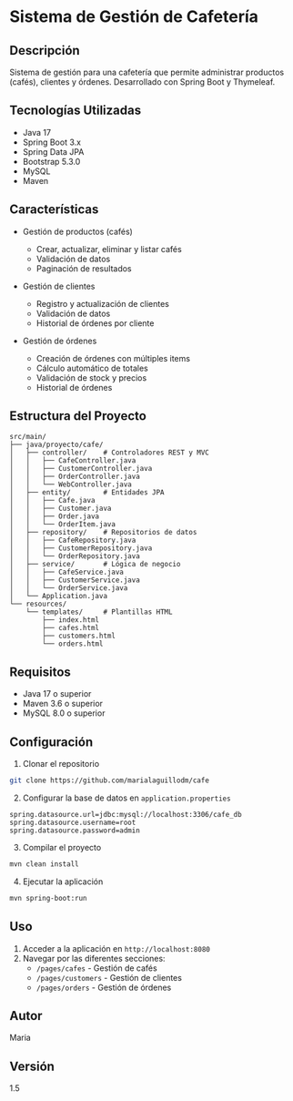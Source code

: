 # Sistema de Gestión de Cafetería

## Descripción
Sistema de gestión para una cafetería que permite administrar productos (cafés), clientes y órdenes. Desarrollado con Spring Boot y Thymeleaf.

## Tecnologías Utilizadas
- Java 17
- Spring Boot 3.x
- Spring Data JPA
- Bootstrap 5.3.0
- MySQL
- Maven

## Características
- Gestión de productos (cafés)
  - Crear, actualizar, eliminar y listar cafés
  - Validación de datos
  - Paginación de resultados

- Gestión de clientes
  - Registro y actualización de clientes
  - Validación de datos
  - Historial de órdenes por cliente

- Gestión de órdenes
  - Creación de órdenes con múltiples items
  - Cálculo automático de totales
  - Validación de stock y precios
  - Historial de órdenes

## Estructura del Proyecto
```
src/main/
├── java/proyecto/cafe/
│   ├── controller/    # Controladores REST y MVC
│   │   ├── CafeController.java
│   │   ├── CustomerController.java
│   │   ├── OrderController.java
│   │   └── WebController.java
│   ├── entity/        # Entidades JPA
│   │   ├── Cafe.java
│   │   ├── Customer.java
│   │   ├── Order.java
│   │   └── OrderItem.java
│   ├── repository/    # Repositorios de datos
│   │   ├── CafeRepository.java
│   │   ├── CustomerRepository.java
│   │   └── OrderRepository.java
│   ├── service/       # Lógica de negocio
│   │   ├── CafeService.java
│   │   ├── CustomerService.java
│   │   └── OrderService.java
│   └── Application.java
└── resources/
    └── templates/     # Plantillas HTML
        ├── index.html
        ├── cafes.html
        ├── customers.html
        └── orders.html
```

## Requisitos
- Java 17 o superior
- Maven 3.6 o superior
- MySQL 8.0 o superior

## Configuración
1. Clonar el repositorio
```bash
git clone https://github.com/marialaguillodm/cafe
```

2. Configurar la base de datos en `application.properties`
```properties
spring.datasource.url=jdbc:mysql://localhost:3306/cafe_db
spring.datasource.username=root
spring.datasource.password=admin
```

3. Compilar el proyecto
```bash
mvn clean install
```

4. Ejecutar la aplicación
```bash
mvn spring-boot:run
```

## Uso
1. Acceder a la aplicación en `http://localhost:8080`
2. Navegar por las diferentes secciones:
   - `/pages/cafes` - Gestión de cafés
   - `/pages/customers` - Gestión de clientes
   - `/pages/orders` - Gestión de órdenes

## Autor
Maria

## Versión
1.5
